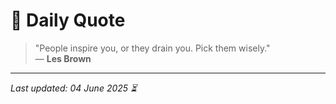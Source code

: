 # 📜 Daily Quote

> "People inspire you, or they drain you. Pick them wisely."  
> — **Les Brown**

---

_Last updated: 04 June 2025 ⏳_
